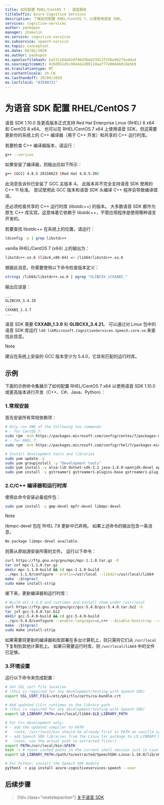 ```yaml
---
title: 如何配置 RHEL/CentOS 7 - 语音服务
titleSuffix: Azure Cognitive Services
description: 了解如何配置 RHEL/CentOS 7，以便使用语音 SDK。
services: cognitive-services
author: pankopon
manager: jhakulin
ms.service: cognitive-services
ms.subservice: speech-service
ms.topic: conceptual
ms.date: 04/02/2020
ms.author: pankopon
ms.openlocfilehash: ba531164e024f96d3bdd23912f3f6e90275edda4
ms.sourcegitcommit: 829d951d5c90442a38012daaf77e86046018e5b9
ms.translationtype: MT
ms.contentlocale: zh-CN
ms.lasthandoff: 10/09/2020
ms.locfileid: "83589731"
---
```

# <a name="configure-rhelcentos-7-for-speech-sdk"></a>为语音 SDK 配置 RHEL/CentOS 7

语音 SDK 1.10.0 及更高版本正式支持 Red Hat Enterprise Linux (RHEL) 8 x64 和 CentOS 8 x64。 也可以在 RHEL/CentOS 7 x64 上使用语音 SDK，但这需要更新你的系统上的 C++ 编译器（用于 C++ 开发）和共享的 C++ 运行时库。

若要检查 C++ 编译器版本，请运行：

```bash
g++ --version
```

如果安装了编译器，则输出应如下所示：

```bash
g++ (GCC) 4.8.5 20150623 (Red Hat 4.8.5-39)
```

此消息告诉你已安装了 GCC 主版本 4。 此版本并不完全支持语音 SDK 使用的 C++ 11 标准。 尝试使用此 GCC 版本和语音 SDK 头编译 C++ 程序会导致编译错误。

还必须检查共享的 C++ 运行时库 (libstdc++) 的版本。 大多数语音 SDK 都作为原生 C++ 库实现，这意味着它依赖于 libstdc++，不管应用程序是使用哪种语言开发的。

若要查找 libstdc++ 在系统上的位置，请运行：

```bash
ldconfig -p | grep libstdc++
```

vanilla RHEL/CentOS 7 (x64) 上的输出为：

```bash
libstdc++.so.6 (libc6,x86-64) => /lib64/libstdc++.so.6
```

根据此消息，你需要使用以下命令检查版本定义：

```bash
strings /lib64/libstdc++.so.6 | egrep "GLIBCXX_|CXXABI_"
```

输出应该是：

```bash
...
GLIBCXX_3.4.19
...
CXXABI_1.3.7
...
```

语音 SDK 需要 **CXXABI_1.3.9** 和 **GLIBCXX_3.4.21**。 可以通过对 Linux 包中的语音 SDK 库运行 `ldd libMicrosoft.CognitiveServices.Speech.core.so` 来查找此信息。

> [!NOTE]
> 建议在系统上安装的 GCC 版本至少为 5.4.0，它具有匹配的运行时库。

## <a name="example"></a>示例

下面的示例命令集展示了如何配置 RHEL/CentOS 7 x64 以使用语音 SDK 1.10.0 或更高版本进行开发（C++、C#、Java、Python）：

### <a name="1-general-setup"></a>1.常规安装

首先安装所有常规依赖项：

```bash
# Only run ONE of the following two commands
# - for CentOS 7:
sudo rpm -Uvh https://packages.microsoft.com/config/centos/7/packages-microsoft-prod.rpm
# - for RHEL 7:
sudo rpm -Uvh https://packages.microsoft.com/config/rhel/7/packages-microsoft-prod.rpm

# Install development tools and libraries
sudo yum update -y
sudo yum groupinstall -y "Development tools"
sudo yum install -y alsa-lib dotnet-sdk-2.1 java-1.8.0-openjdk-devel openssl python3
sudo yum install -y gstreamer1 gstreamer1-plugins-base gstreamer1-plugins-good gstreamer1-plugins-bad-free gstreamer1-plugins-ugly-free
```

### <a name="2-cc-compiler-and-runtime-libraries"></a>2.C/C++ 编译器和运行时库

使用此命令安装必备组件包：

```bash
sudo yum install -y gmp-devel mpfr-devel libmpc-devel
```

> [!NOTE]
> libmpc-devel 包在 RHEL 7.8 更新中已弃用。 如果上述命令的输出包含一条消息，
>
> ```bash
> No package libmpc-devel available.
> ```
>
> 则需从原始源安装所需的文件。 运行以下命令：
>
> ```bash
> curl https://ftp.gnu.org/gnu/mpc/mpc-1.1.0.tar.gz -O
> tar zxf mpc-1.1.0.tar.gz
> mkdir mpc-1.1.0-build && cd mpc-1.1.0-build
> ../mpc-1.1.0/configure --prefix=/usr/local --libdir=/usr/local/lib64
> make -j$(nproc)
> sudo make install-strip
> ```

接下来，更新编译器和运行时库：

```bash
# Build GCC 5.4.0 and runtimes and install them under /usr/local
curl https://ftp.gnu.org/gnu/gcc/gcc-5.4.0/gcc-5.4.0.tar.bz2 -O
tar jxf gcc-5.4.0.tar.bz2
mkdir gcc-5.4.0-build && cd gcc-5.4.0-build
../gcc-5.4.0/configure --enable-languages=c,c++ --disable-bootstrap --disable-multilib --prefix=/usr/local
make -j$(nproc)
sudo make install-strip
```

如果需要将更新的编译器和库部署在多台计算机上，则只需将它们从 `/usr/local` 下复制到其他计算机上。 如果只需要运行时库，则 `/usr/local/lib64` 中的文件已足够。

### <a name="3-environment-settings"></a>3.环境设置

运行以下命令来完成配置：

```bash
# Set SSL cert file location
# (this is required for any development/testing with Speech SDK)
export SSL_CERT_FILE=/etc/pki/tls/certs/ca-bundle.crt

# Add updated C/C++ runtimes to the library path
# (this is required for any development/testing with Speech SDK)
export LD_LIBRARY_PATH=/usr/local/lib64:$LD_LIBRARY_PATH

# For C++ development only:
# - add the updated compiler to PATH
#   (note, /usr/local/bin should be already first in PATH on vanilla systems)
# - add Speech SDK libraries from the Linux tar package to LD_LIBRARY_PATH
#   (note, use the actual path to extracted files!)
export PATH=/usr/local/bin:$PATH
hash -r # reset cached paths in the current shell session just in case
export LD_LIBRARY_PATH=/path/to/extracted/SpeechSDK-Linux-1.10.0/lib/x64:$LD_LIBRARY_PATH

# For Python: install the Speech SDK module
python3 -m pip install azure-cognitiveservices-speech --user
```

## <a name="next-steps"></a>后续步骤

> [!div class="nextstepaction"]
> [关于语音 SDK](speech-sdk.md)
